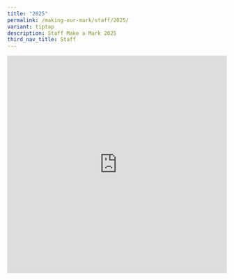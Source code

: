 ```yaml
---
title: "2025"
permalink: /making-our-mark/staff/2025/
variant: tiptap
description: Staff Make a Mark 2025
third_nav_title: Staff
---
```

<div class="iframe-wrapper">
<iframe height="500px" width="100%" allowfullscreen="true" frameborder="0" src="https://docs.google.com/spreadsheets/d/e/2PACX-1vSmymwdFo2JJxLCFvtEXWeAZgZ9Am_sG3v-42OBjwiPrO8Bm70dB13ItTah93wSrUC6rVugFSeqU3w_/pubhtml?widget=true&amp;amp;headers=false"></iframe>
</div>
<p></p>